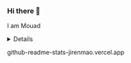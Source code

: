 ### Hi there 👋

I am Mouad

<details>
    <img align="left" alt="JirenMAO's Github stats src="https://github-readme-stats-jirenmao.vercel.app/api?username=JirenMao&show_icons=true&hide_border=true">
</details>

github-readme-stats-jirenmao.vercel.app

<!--
**JirenMAO/JirenMAO** is a ✨ _special_ ✨ repository because its `README.md` (this file) appears on your GitHub profile.

Here are some ideas to get you started:

- 🔭 I’m currently working on ...
- 🌱 I’m currently learning ...
- 👯 I’m looking to collaborate on ...
- 🤔 I’m looking for help with ...
- 💬 Ask me about ...
- 📫 How to reach me: ...
- 😄 Pronouns: ...
- ⚡ Fun fact: ...
-->
